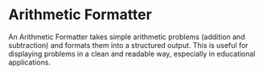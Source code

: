 # Arithmetic Formatter
An Arithmetic Formatter takes simple arithmetic problems (addition and subtraction) and formats them into a structured output. This is useful for displaying problems in a clean and readable way, especially in educational applications.